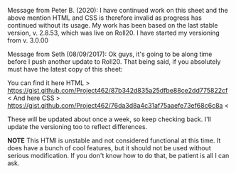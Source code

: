 Message from Peter B. (2020):
I have continued work on this sheet and the above mention HTML and CSS is therefore invalid as progress has continued without its usage.
My work has been based on the last stable version, v. 2.8.53, which was live on Roll20. I have started my versioning from v. 3.0.00 

Message from Seth (08/09/2017):
Ok guys, it's going to be along time before I push another update to Roll20. That being said, if you absolutely must have the latest copy of this sheet:

You can find it here HTML > https://gist.github.com/Project462/87b342d835a25dfbe88ce2dd775822cf <
And here CSS > https://gist.github.com/Project462/76da3d8a4c31af75aaefe73ef68c6c8a <

These will be updated about once a week, so keep checking back. I'll update the versioning too to reflect differences.

**NOTE** This HTMl is unstable and not considered functional at this time. It does have a bunch of cool features, but it should not be used without serious modification. If you don't know how to do that, be patient is all I can ask.